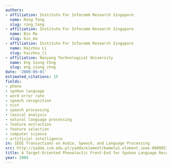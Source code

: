 ```yaml
---
authors:
- affiliation: Institute For Infocomm Research Singapore
  name: Rong Tong
  slug: rong_tong
- affiliation: Institute For Infocomm Research Singapore
  name: Bin Ma
  slug: bin_ma
- affiliation: Institute For Infocomm Research Singapore
  name: Haizhou Li
  slug: haizhou_li
- affiliation: Nanyang Technological University
  name: Eng Siong Chng
  slug: eng_siong_chng
date: '2009-09-01'
estimated_citations: 15
fields:
- phone
- spoken language
- word error rate
- speech recognition
- nist
- speech processing
- lexical analysis
- natural language processing
- feature extraction
- feature selection
- computer science
- artificial intelligence
in: IEEE Transactions on Audio, Speech, and Language Processing
src: http://yadda.icm.edu.pl/yadda/element/bwmeta1.element.ieee-000005165117
title: A Target-Oriented Phonotactic Front-End for Spoken Language Recognition
year: 2009
---
```

